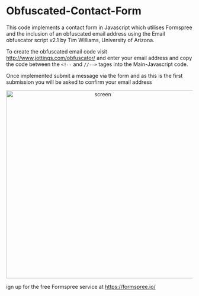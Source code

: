 # Obfuscated-Contact-Form

This code implements a contact form in Javascript which utilises Formspree and the inclusion of an obfuscated email address using the Email obfuscator script v2.1 by Tim Williams, University of Arizona.

To create the obfuscated email code visit http://www.jottings.com/obfuscator/ and enter your email address and copy the code between the `<!--` and `//-->` tages into the Main-Javascript code.

Once implemented submit a message via the form and as this is the first submission you will be asked to confirm your email address

<div style="text-align:center"><img src="https://user-images.githubusercontent.com/21248753/36389885-baad01fe-1598-11e8-89df-e2bb3674506f.png" width="506" alt="screen"></div>

ign up for the free Formspree service at https://formspree.io/
